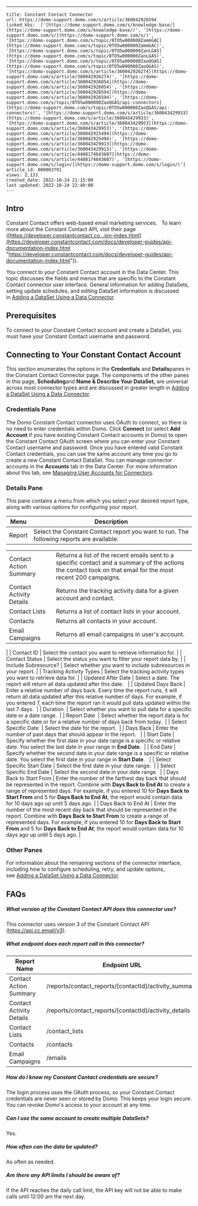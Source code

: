 ---
    title: Constant Contact Connector
    url: https://domo-support.domo.com/s/article/360042926594
    linked_kbs:  ['[https://domo-support.domo.com/s/knowledge-base/](https://domo-support.domo.com/s/knowledge-base/)', '[https://domo-support.domo.com/s/](https://domo-support.domo.com/s/)', '[https://domo-support.domo.com/s/topic/0TO5w000000ZammGAC](https://domo-support.domo.com/s/topic/0TO5w000000ZammGAC)', '[https://domo-support.domo.com/s/topic/0TO5w000000ZanLGAS](https://domo-support.domo.com/s/topic/0TO5w000000ZanLGAS)', '[https://domo-support.domo.com/s/topic/0TO5w000000ZaoQGAS](https://domo-support.domo.com/s/topic/0TO5w000000ZaoQGAS)', '[https://domo-support.domo.com/s/article/360042926274](https://domo-support.domo.com/s/article/360042926274)', '[https://domo-support.domo.com/s/article/360042926054](https://domo-support.domo.com/s/article/360042926054)', '[https://domo-support.domo.com/s/article/360042926594](https://domo-support.domo.com/s/article/360042926594)', '[https://domo-support.domo.com/s/topic/0TO5w000000ZaoQGAS/api-connectors](https://domo-support.domo.com/s/topic/0TO5w000000ZaoQGAS/api-connectors)', '[https://domo-support.domo.com/s/article/360043429933](https://domo-support.domo.com/s/article/360043429933)', '[https://domo-support.domo.com/s/article/360043429953](https://domo-support.domo.com/s/article/360043429953)', '[https://domo-support.domo.com/s/article/360042925494](https://domo-support.domo.com/s/article/360042925494)', '[https://domo-support.domo.com/s/article/360043429913](https://domo-support.domo.com/s/article/360043429913)', '[https://domo-support.domo.com/s/article/4408174643607](https://domo-support.domo.com/s/article/4408174643607)', '[https://domo-support.domo.com/s/login/](https://domo-support.domo.com/s/login/)']
    article_id: 000003791
    views: 2,133
    created_date: 2022-10-24 21:15:00
    last updated: 2022-10-24 22:40:00
    ---



Intro
-----


Constant Contact offers web-based email marketing services.   To learn more about the Constant Contact API, visit their page ([https://developer.constantcontact.co...ion-index.html](https://developer.constantcontact.com/docs/developer-guides/api-documentation-index.html "https://developer.constantcontact.com/docs/developer-guides/api-documentation-index.html")).


You connect to your Constant Contact account in the Data Center. This topic discusses the fields and menus that are specific to the Constant Contact connector user interface. General information for adding DataSets, setting update schedules, and editing DataSet information is discussed in [Adding a DataSet Using a Data Connector](/s/article/360042926274 "Adding a DataSet Using a Data Connector").


Prerequisites
-------------


To connect to your Constant Contact account and create a DataSet, you must have your Constant Contact username and password.


Connecting to Your Constant Contact Account
-------------------------------------------


This section enumerates the options in the **Credentials** and **Details**panes in the Constant Contact Connector page. The components of the other panes in this page, **Scheduling**and **Name & Describe Your DataSet,** are universal across most connector types and are discussed in greater length in [Adding a DataSet Using a Data Connector](/s/article/360042926274 "Adding a DataSet Using a Data Connector").


### Credentials Pane


The Domo Constant Contact connector uses OAuth to connect, so there is no need to enter credentials within Domo. Click **Connect** (or select **Add Account** if you have existing Constant Contact accounts in Domo) to open the Constant Contact OAuth screen where you can enter your Constant Contact username and password. Once you have entered valid Constant Contact credentials, you can use the same account any time you go to create a new Constant Contact DataSet. You can manage connector accounts in the **Accounts** tab in the Data Center. For more information about this tab, see [Managing User Accounts for Connectors](/s/article/360042926054 "Managing User Accounts for Connectors").


### Details Pane


This pane contains a menu from which you select your desired report type, along with various options for configuring your report.




| Menu | Description |
| --- | --- |
| Report | Select the Constant Contact report you want to run. The following reports are available:

|  |  |
| --- | --- |
| Contact Action Summary | Returns a list of the recent emails sent to a specific contact and a summary of the actions the contact took on that email for the most recent 200 campaigns. |
| Contact Activity Details | Returns the tracking activity data for a given account and contact. |
| Contact Lists | Returns a list of contact lists in your account. |
| Contacts | Returns all contacts in your account. |
| Email Campaigns | Returns all email campaigns in user's account. |

 |
| Contact ID | Select the contact you want to retrieve information for. |
| Contact Status | Select the status you want to filter your report data by. |
| Include Subresource? | Select whether you want to include subresources in your report. |
| Tracking Activity Types | Select the tracking activity types you want to retrieve data for. |
| Updated After Date | Select a date. The report will return all data updated after this date.   |
| Updated Days Back | Enter a relative number of days back. Every time the report runs, it will return all data updated after this relative number of days. For example, if you entered 7, each time the report ran it would pull data updated within the last 7 days.  |
| Duration  | Select whether you want to pull data for a specific date or a date range.  |
| Report Date  | Select whether the report data is for a specific date or for a relative number of days back from today.  |
| Select Specific Date  | Select the date for the report.  |
| Days Back | Enter the number of past days that should appear in the report.   |
| Start Date | Specify whether the first date in your date range is a specific or relative date. You select the last date in your range in **End Date**.  |
| End Date | Specify whether the second date in your date range is a specific or relative date. You select the first date in your range in **Start Date**.   |
| Select Specific Start Date | Select the first date in your date range.  |
| Select Specific End Date | Select the second date in your date range.  |
| Days Back to Start From | Enter the number of the farthest day back that should be represented in the report. Combine with **Days Back to End At** to create a range of represented days.
For example, if you entered 10 for **Days Back to Start From** and 5 for **Days Back to End At**, the report would contain data for 10 days ago up until 5 days ago. |
| Days Back to End At | Enter the number of the most recent day back that should be represented in the report. Combine with **Days Back to Start From** to create a range of represented days.
For example, if you entered 10 for **Days Back to Start From** and 5 for **Days Back to End At**, the report would contain data for 10 days ago up until 5 days ago. |


### Other Panes


For information about the remaining sections of the connector interface, including how to configure scheduling, retry, and update options, see [Adding a DataSet Using a Data Connector](/s/article/360042926274 "Adding a DataSet Using a Data Connector").


FAQs
----


##### What version of the Constant Contact API does this connector use?


This connector uses version 3 of the Constant Contact API (<https://api.cc.email/v3>).


##### What endpoint does each report call in this connector?




| Report Name | Endpoint URL |
| --- | --- |
| Contact Action Summary | /reports/contact\_reports/{contactId}/activity\_summary |
| Contact Activity Details | /reports/contact\_reports/{contactId}/activity\_details |
| Contact Lists | /contact\_lists |
| Contacts | /contacts |
| Email Campaigns | /emails |


##### How do I know my Constant Contact credentials are secure?


The login process uses the OAuth process, so your Constant Contact credentials are never seen or stored by Domo. This keeps your login secure. You can revoke Domo's access to your account at any time.    


##### Can I use the same account to create multiple DataSets?


Yes.


##### How often can the data be updated?


As often as needed.


##### Are there any API limits I should be aware of?


If the API reaches the daily call limit, the API key will not be able to make calls until 12:00 am the next day. 


